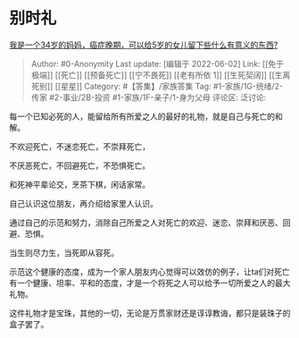 # 别时礼
[我是一个34岁的妈妈，癌症晚期，可以给5岁的女儿留下些什么有意义的东西?](https://www.zhihu.com/question/373615534/answer/2511312536)

> Author: #0-Anonymity
> Last update: [编辑于 2022-06-02]
> Link: [[免于极端]] [[死亡]] [[预备死亡]] [[宁不畏死]] [[老有所依 1]] [[生死契阔]] [[生离死别]] [[星星]]
> Category: #【答集】/家族答集
> Tag: #1-家族/1G-统绪/2-传家  #2-事业/2B-投资 #1-家族/1F-亲子/1-身为父母
> 评论区:
> 泛讨论:

每一个已知必死的人，能留给所有所爱之人的最好的礼物，就是自己与死亡的和解。

不欢迎死亡，不迷恋死亡，不崇拜死亡，

不厌恶死亡，不回避死亡，不恐惧死亡。

和死神平辈论交，烹茶下棋，闲话家常。

自己认识这位朋友，再介绍给家里人认识。

通过自己的示范和努力，消除自己所爱之人对死亡的欢迎、迷恋、崇拜和厌恶、回避、恐惧。

当生则尽力生，当死即从容死。

示范这个健康的态度，成为一个家人朋友内心觉得可以效仿的例子，让ta们对死亡有一个健康、坦率、平和的态度，才是一个将死之人可以给予一切所爱之人的最大礼物。

这件礼物才是宝珠，其他的一切，无论是万贯家财还是谆谆教诲，都只是装珠子的盒子罢了。
